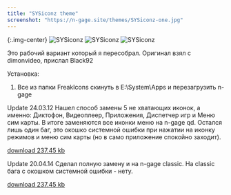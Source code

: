 ```yaml
---
title: "SYSiconz theme"
screenshot: "https://n-gage.site/themes/SYSiconz-one.jpg"
---
```


{:.img-center}
![SYSiconz](https://n-gage.site/themes/SYSiconz-one.jpg)
![SYSiconz](https://n-gage.site/themes/SYSiconz-two.jpg)
![SYSiconz](https://n-gage.site/themes/SYSiconz-three.jpg)

Это рабочий вариант который я пересобрал. Оригинал взял с dimonvideo, прислал Black92

Установка:

1. Все из папки FreakIcons скинуть в E:\System\Apps и перезагрузить n-gage

Update 24.03.12 Нашел способ замены 5 не хватающих иконок, а именно: Диктофон, Видеоплеер, Приложения, Диспетчер игр и Меню сим карты. В итоге заменяются все иконки меню на n-gage qd. Остался лишь один баг, это окошко системной ошибки при нажатии на иконку режимов и меню сим карты (но в само приложение спокойно заходит).

[download 237.45 kb](https://n-gage.site/n-gage/themes/FreakIconsQD.zip)

Update 20.04.14 Сделал полную замену и на n-gage classic. На classic бага с окошком системной ошибки - нету.

[download 237.45 kb]()